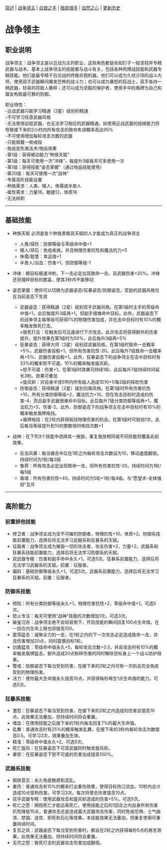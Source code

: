[简述](README.md) | [战争领主](README-FIGHTER.md) | [白银之手](README-PALADIN.md) | [暗夜猎手](README-THIEF.md) | [自然之心](README-SHAMAN.md) | [更新历史](CHANGELOG.md)

# 战争领主

## 职业说明
战争领主：战争领主是以近战为主的职业，这些角色都是些如钉子一般坚韧并专精武器与战术。基本上战争领主的技能都与战斗有关，包括各种肉搏战技能和武器专精技能。他们是最专精于白刃战的终极杀戮机器。他们可以成为久经沙场的战斗大师，使用双手武器瞬间爆发恐怖的战斗力；也可以成为暴怒的狂战士，双手各持一柄武器，轻易的将敌人撕碎；还可以成为坚毅的保护者，使用手中的盾牌为自己和盟友构筑最可靠的防御。  

职业特性：  
-近战武器只能学习精通（2星）级别的精通  
-不可学习任意武器风格  
-无法使用远程武器，也无法学习相应的武器精通。如使用近战武器的投掷能力将导致接下来的2小时内所有攻击的致命失误概率高达95%  
-不可使用增加每轮攻击次数的武器  
-只能佩戴一枚戒指  
-免疫变形类法术/物品效果  
-第1级：获得被动能力“种族天赋”  
-第1级：每天可使用一次“冲锋”，每提升3级每天可多使用一次  
-第1级：获得技能“姿态掌握”（通过物品技能使用）  
-第20级：每天可使用一次“战神”  
-专属高阶技能设置  
-种族需求：人类、矮人、侏儒或半兽人  
-属性需求：力量16，敏捷12，体质16  
-无法转职

--- 
## 基础技能

- 种族天赋
必须是各个种族里极具天赋的人才能成为真正的战争领主
	- 人类/探险：防御等级与零级命中值+1
	- 矮人/顽石：免疫疾病，并且物理伤害抗性和魔法抗力+5
	- 侏儒/聪慧：幸运值+1
	- 半兽人/浴血：伤害+1，但防御等级-1

- 冲锋：朝目标极速冲刺，下一击必定出现致命一击，且武器伤害+20%。冲锋还将撞碎目标的膝盖，使其3秒内不能移动

- 姿态掌握：使你可以切换为武器姿态/狂暴姿态/防御姿态，奖励的武器风格仅在当前姿态下生效
	- 武器姿态：获得精通（2星）级别双手武器风格。在第1级时主手的零级命中值+1，此后每提升3级再+1，但副手很难命中目标。此外，武器姿态下的战争领主每等级可获得1%的物理伤害加成，并在击中目标时有10%的概率触发致死打击。  
		×致死打击：在触发后可迅速进行下次攻击，此次攻击将获得额外的伤害提升。提升效果在第1级时为50%，此后每升3级再+5%
	- 狂暴姿态：获得大师（3星）级别双武器风格。在第1级时致命一击概率+5%，武器伤害投骰+1，但所有伤害抗性-20。此后每升7级致命一击概率再+5%，武器伤害投骰+1。此外，狂暴姿态下的战争领主在击中目标时有33%的概率怒不可遏，10%的概率触发旋风斩。  
		×怒不可遏：伤害+1。在第1级时效果可持续1轮，此后每升7级持续时间延长3秒。效果可叠加  
		×旋风斩：对自身半径5呎内所有敌人造成1D10+1/每2级的挥砍伤害
	- 防御姿态：获得精通（2星）级别剑盾风格。在第1级时所有伤害抗性+10，所有分类防御等级+2，魔法抗力+10。但在攻击目标时造成的伤害-4，而且副手武器很难命中目标。此后每升7级分类防御等级再+1，魔法抗力+5，伤害-2。此外，防御姿态下的战争领主在击中目标时有10%的概率触发盾牌格挡。  
		×盾牌格挡：在2轮内获得抵挡物理伤害的机会。在第1级时可抵挡1次，此后每当等级提升到10的整数倍时格挡次数+1

- 战神：在下列3个技能中选择其一施放，重复施放相同或不同技能将覆盖此前效果。
	- 反击风暴：每当被击中后在1轮之内每轮攻击次数设为10，移动速度翻倍。持续时间为1轮/每3级
	- 鲁莽：所有攻击必定出现致命一击，但所有伤害抗性-20。持续时间为1轮/每5级
	- 盾墙：所有伤害抗性+40。持续时间为5轮+1轮/每4级。与“愿望术-全体强韧”互斥

--- 	
## 高阶能力

### 前置排他技能

- 捍卫者：战争领主成为坚不可摧的防御者，物理抗性+10，体质+2。防御系技能前置能力，选择后将无法学习武器系和狂暴系的天赋。
- 征服者：战争领主成为摧毁一切的攻击者，攻击伤害+2，力量+2。武器系和狂暴系技能前置能力，选择后将无法学习防御系的天赋。
- 双武器专精：伤害和副手命中永久+1。可选5次。狂暴系前置能力，选择后将无法学习武器系的天赋。前置：征服者。
- 偏斜：基础防御等级永久+1。可选5次。武器系前置能力，选择后将无法学习狂暴系的天赋。前置：征服者。

### 防御系技能

- 预知：所有分类防御等级永久+1，物理伤害抗性+2，零级命中值+1。可选5次。
- 怒火专注：每天可使用“战神”技能的次数增加1次。可选3次。
- 破釜沉舟：战争领主绝不会轻易倒下，开启技能的瞬间回复100点生命值，在一回合内生命上限也将提高100。
- 震荡猛击：凝聚全力的一击，在1轮之内的下一次攻击必定造成致命一击，并且伤害增加20点，同时震慑目标1轮。
- 剑盾猛攻：零级命中值永久+5，每轮攻击次数+0.5，并且攻击时有10%的概率触发盾牌猛击，额外造成20点粉碎伤害的同时解除目标身上一个战斗防护效果。
- 警戒：防御姿态下每当受到伤害，在接下来的2轮之内可有一次机会完全免疫受到的物理伤害。
- 活力：使你最大生命值永久提高10点，并获得每秒再生1点生命值的能力。可选5次。

### 狂暴系技能

- 激怒：狂暴姿态下每当受到伤害，在接下来的2轮之内造成的伤害会提高10点。此效果无法叠加，但持续时间将会重置。
- 嗜血：在使用技能之后接下来的1轮内每击回复7%的最大生命值。
- 乱舞：普通攻击时有25%的概率触发乱舞，在接下来的3秒内每轮攻击次数提高0.5。可学习3次，效果叠加生效。
- 精准：零级命中值永久+2。可选5次。
- 死亡旋风：在狂暴姿态下可双武器同时触发旋风斩。
- 暴怒：在狂暴姿态下怒不可遏的伤害加成提高100%。

### 武器系技能

- 钢铁意志：永久免疫魅惑和混乱。
- 重伤：普通攻击有15%的概率打出重伤效果，使得目标伤口流血，10秒内总计造成10点穿刺伤害。可学习3次，每次将使总伤害提高10点。
- 双手武器专精：使用武器攻击和旋风斩造成的伤害+5%。可选5次。 
- 死亡之愿：拥抱死亡才能远离死亡。使用技能之后的1回合之内自身所有伤害抗性降低10点，普通攻击总是造成最大武器攻击伤害，同时免疫恐惧、士气崩溃、禁锢、迷宫、即死和石化等效果。本技能效果无法叠加，但重复使用可重置持续时间。
- 复苏之风：武器姿态下每当受到伤害时，都会在2轮之内获得每秒5点的再生效果。此效果无法叠加，但持续时间将会重置。
- 无尽之怒：致死打击的武器攻击伤害加成翻倍。

